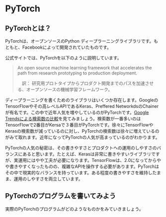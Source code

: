 # PyTorch

## PyTorchとは？

PyTorchは、オープンソースのPython ディープラーニングライブラリです。もともと、Facebookによって開発されていたものです。

公式サイトでは、PyTorchを以下のように説明しています。

> An open source machine learning framework that accelerates the path from research prototyping to production deployment.
>
>　訳： 研究用プロトタイプからプロダクト開発までのパスを加速させる、オープンソースの機械学習フレームワーク。

ディープラーニングを書くためのライブラリはいくつか存在します。GoogleのTensorFlowやその高レベルAPIであるKeras、Preffered NetworkdsのChainerが有名です。この中で近年人気を増やしているのがPyTorchです。[Google Trendsによる検索数の比較](https://trends.google.co.jp/trends/explore?geo=JP&q=PyTorch,TensorFlow,Chainer)を見てみましょう。検索数が一番多いのはTensorFlowで2番目がKersaで３番目がPyTorchです。徐々にTensorFlowや Kerasの検索数が減っているのに対し、PyTorchの検索数は徐々に増えているのがみて取れます。近年になってPyTorchの人気が高まっているのがわかります。

PyTorchの人気の秘密は、その書きやすさとプロダクトへの運用のしやすさのバランスにあると思います。たとえば、Kerasは非常に書きやすいライブラリですが、実運用にはやや工夫が必要になります。TensorFlowは、2.0になってからやや書きやすくなったものの、複雑なAPIを操作する必要があります。PyTorchはその中で現実的なバランスを持っています。ある程度の書きやすさを維持したまま、運用のしやすさを両立しています。

## PyTorchのプログラムを書いてみよう

実際のPyTorchのプログラムがどのようなものかをみていきましょう。

